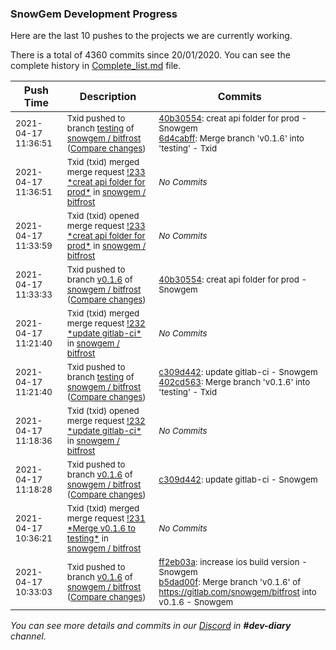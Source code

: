 
### SnowGem Development Progress

Here are the last 10 pushes to the projects we are currently working.

There is a total of 4360 commits since 20/01/2020. You can see the complete history in
 [Complete_list.md](Complete_list.md) file.

| Push Time | Description | Commits |
| --- | --- | --- |
| <sub>2021-04-17 11:36:51</sub> | <sub>Txid pushed to branch [testing](https://gitlab.com/snowgem/bitfrost/commits/testing) of [snowgem / bitfrost](https://gitlab.com/snowgem/bitfrost) ([Compare changes](https://gitlab.com/snowgem/bitfrost/compare/402cd563847efefaee361e22fb943d976ede517b...6d4cabfff0027e5a53e67840a7ed1302675bd956))</sub> | <sub>[40b30554](https://gitlab.com/snowgem/bitfrost/-/commit/40b30554ce8db3a363dd89ab9d1d9b5d3cf605fb): creat api folder for prod - Snowgem<br>[6d4cabff](https://gitlab.com/snowgem/bitfrost/-/commit/6d4cabfff0027e5a53e67840a7ed1302675bd956): Merge branch 'v0.1.6' into 'testing' - Txid</sub> |
| <sub>2021-04-17 11:36:51</sub> | <sub>Txid (txid) merged merge request [\!233 \*creat api folder for prod\*](https://gitlab.com/snowgem/bitfrost/-/merge_requests/233) in [snowgem / bitfrost](https://gitlab.com/snowgem/bitfrost)</sub> | <sub>_No Commits_</sub> |
| <sub>2021-04-17 11:33:59</sub> | <sub>Txid (txid) opened merge request [\!233 \*creat api folder for prod\*](https://gitlab.com/snowgem/bitfrost/-/merge_requests/233) in [snowgem / bitfrost](https://gitlab.com/snowgem/bitfrost)</sub> | <sub>_No Commits_</sub> |
| <sub>2021-04-17 11:33:33</sub> | <sub>Txid pushed to branch [v0\.1\.6](https://gitlab.com/snowgem/bitfrost/commits/v0.1.6) of [snowgem / bitfrost](https://gitlab.com/snowgem/bitfrost) ([Compare changes](https://gitlab.com/snowgem/bitfrost/compare/c309d4427e0ff9c756d5e9e012e9bdc47ee7f958...40b30554ce8db3a363dd89ab9d1d9b5d3cf605fb))</sub> | <sub>[40b30554](https://gitlab.com/snowgem/bitfrost/-/commit/40b30554ce8db3a363dd89ab9d1d9b5d3cf605fb): creat api folder for prod - Snowgem</sub> |
| <sub>2021-04-17 11:21:40</sub> | <sub>Txid (txid) merged merge request [\!232 \*update gitlab\-ci\*](https://gitlab.com/snowgem/bitfrost/-/merge_requests/232) in [snowgem / bitfrost](https://gitlab.com/snowgem/bitfrost)</sub> | <sub>_No Commits_</sub> |
| <sub>2021-04-17 11:21:40</sub> | <sub>Txid pushed to branch [testing](https://gitlab.com/snowgem/bitfrost/commits/testing) of [snowgem / bitfrost](https://gitlab.com/snowgem/bitfrost) ([Compare changes](https://gitlab.com/snowgem/bitfrost/compare/e571414bffd056fafcc88ca464f1a8303d14c191...402cd563847efefaee361e22fb943d976ede517b))</sub> | <sub>[c309d442](https://gitlab.com/snowgem/bitfrost/-/commit/c309d4427e0ff9c756d5e9e012e9bdc47ee7f958): update gitlab-ci - Snowgem<br>[402cd563](https://gitlab.com/snowgem/bitfrost/-/commit/402cd563847efefaee361e22fb943d976ede517b): Merge branch 'v0.1.6' into 'testing' - Txid</sub> |
| <sub>2021-04-17 11:18:36</sub> | <sub>Txid (txid) opened merge request [\!232 \*update gitlab\-ci\*](https://gitlab.com/snowgem/bitfrost/-/merge_requests/232) in [snowgem / bitfrost](https://gitlab.com/snowgem/bitfrost)</sub> | <sub>_No Commits_</sub> |
| <sub>2021-04-17 11:18:28</sub> | <sub>Txid pushed to branch [v0\.1\.6](https://gitlab.com/snowgem/bitfrost/commits/v0.1.6) of [snowgem / bitfrost](https://gitlab.com/snowgem/bitfrost) ([Compare changes](https://gitlab.com/snowgem/bitfrost/compare/b5dad00f9f7f5a2c2726612f3eb608f16e97c0fb...c309d4427e0ff9c756d5e9e012e9bdc47ee7f958))</sub> | <sub>[c309d442](https://gitlab.com/snowgem/bitfrost/-/commit/c309d4427e0ff9c756d5e9e012e9bdc47ee7f958): update gitlab-ci - Snowgem</sub> |
| <sub>2021-04-17 10:36:21</sub> | <sub>Txid (txid) merged merge request [\!231 \*Merge v0\.1\.6 to testing\*](https://gitlab.com/snowgem/bitfrost/-/merge_requests/231) in [snowgem / bitfrost](https://gitlab.com/snowgem/bitfrost)</sub> | <sub>_No Commits_</sub> |
| <sub>2021-04-17 10:33:03</sub> | <sub>Txid pushed to branch [v0\.1\.6](https://gitlab.com/snowgem/bitfrost/commits/v0.1.6) of [snowgem / bitfrost](https://gitlab.com/snowgem/bitfrost) ([Compare changes](https://gitlab.com/snowgem/bitfrost/compare/b2c52bd586b3f8e2b987d1bc4fdf29e10cfcd190...b5dad00f9f7f5a2c2726612f3eb608f16e97c0fb))</sub> | <sub>[ff2eb03a](https://gitlab.com/snowgem/bitfrost/-/commit/ff2eb03a362463637e7e7388711dfe90db1d5766): increase ios build version - Snowgem<br>[b5dad00f](https://gitlab.com/snowgem/bitfrost/-/commit/b5dad00f9f7f5a2c2726612f3eb608f16e97c0fb): Merge branch 'v0.1.6' of https://gitlab.com/snowgem/bitfrost into v0.1.6 - Snowgem</sub> |

_You can see more details and commits in our [Discord](https://discord.gg/zumGnbg) in **#dev-diary** channel._
